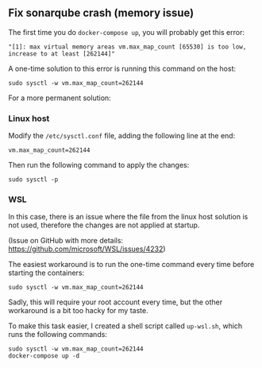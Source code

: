 ## Fix sonarqube crash (memory issue)
The first time you do `docker-compose up`, you will probably get this error:
```shell
"[1]: max virtual memory areas vm.max_map_count [65530] is too low, increase to at least [262144]"
```
A one-time solution to this error is running this command on the host:
```shell
sudo sysctl -w vm.max_map_count=262144
```

For a more permanent solution:

### Linux host

Modify the `/etc/sysctl.conf` file, adding the following line at the end:
```shell
vm.max_map_count=262144
```
Then run the following command to apply the changes:
```shell
sudo sysctl -p
```


### WSL

In this case, there is an issue where the file from the linux host solution is not used, therefore the changes are not applied at startup.

(Issue on GitHub with more details: https://github.com/microsoft/WSL/issues/4232)

The easiest workaround is to run the one-time command every time before starting the containers:
```shell
sudo sysctl -w vm.max_map_count=262144
```
Sadly, this will require your root account every time, but the other workaround is a bit too hacky for my taste.

To make this task easier, I created a shell script called `up-wsl.sh`, which runs the following commands:
```shell
sudo sysctl -w vm.max_map_count=262144
docker-compose up -d
```